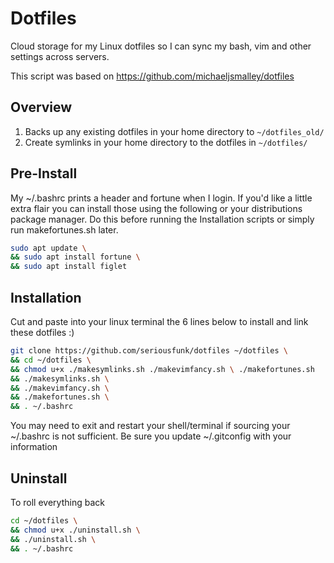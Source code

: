 Dotfiles
========

Cloud storage for my Linux dotfiles so I can sync my bash, vim and other settings across servers.

This script was based on https://github.com/michaeljsmalley/dotfiles

Overview
------------
1. Backs up any existing dotfiles in your home directory to `~/dotfiles_old/`
2. Create symlinks in your home directory to the dotfiles in `~/dotfiles/`

Pre-Install
------------
My ~/.bashrc prints a header and fortune when I login. If you'd like a little extra flair you can 
install those using the following or your distributions package manager. Do this before running 
the Installation scripts or simply run makefortunes.sh later.
``` bash 
sudo apt update \
&& sudo apt install fortune \
&& sudo apt install figlet
```

Installation
------------
Cut and paste into your linux terminal the 6 lines below to install and link these dotfiles :)
``` bash
git clone https://github.com/seriousfunk/dotfiles ~/dotfiles \
&& cd ~/dotfiles \
&& chmod u+x ./makesymlinks.sh ./makevimfancy.sh \ ./makefortunes.sh
&& ./makesymlinks.sh \
&& ./makevimfancy.sh \
&& ./makefortunes.sh \
&& . ~/.bashrc 
```
You may need to exit and restart your shell/terminal if sourcing your ~/.bashrc is not sufficient.
Be sure you update ~/.gitconfig with your information

Uninstall
------------
To roll everything back
``` bash
cd ~/dotfiles \
&& chmod u+x ./uninstall.sh \
&& ./uninstall.sh \
&& . ~/.bashrc
```
